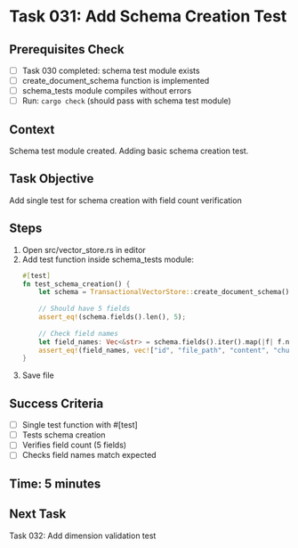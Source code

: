 # Task 031: Add Schema Creation Test

## Prerequisites Check
- [ ] Task 030 completed: schema test module exists
- [ ] create_document_schema function is implemented
- [ ] schema_tests module compiles without errors
- [ ] Run: `cargo check` (should pass with schema test module)

## Context
Schema test module created. Adding basic schema creation test.

## Task Objective
Add single test for schema creation with field count verification

## Steps
1. Open src/vector_store.rs in editor
2. Add test function inside schema_tests module:
   ```rust
   #[test]
   fn test_schema_creation() {
       let schema = TransactionalVectorStore::create_document_schema();
       
       // Should have 5 fields
       assert_eq!(schema.fields().len(), 5);
       
       // Check field names
       let field_names: Vec<&str> = schema.fields().iter().map(|f| f.name()).collect();
       assert_eq!(field_names, vec!["id", "file_path", "content", "chunk_index", "embedding"]);
   }
   ```
3. Save file

## Success Criteria  
- [ ] Single test function with #[test]
- [ ] Tests schema creation
- [ ] Verifies field count (5 fields)
- [ ] Checks field names match expected

## Time: 5 minutes

## Next Task
Task 032: Add dimension validation test